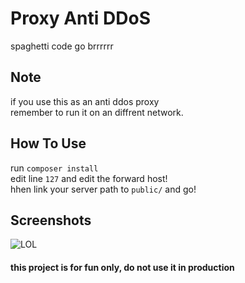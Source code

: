 # Proxy Anti DDoS
spaghetti code go brrrrrr

## Note
if you use this as an anti ddos proxy \
remember to run it on an diffrent network.

## How To Use
run `composer install` \
edit line `127` and edit the forward host! \
hhen link your server path to `public/` and go!

## Screenshots
![LOL](https://i.ibb.co/T8Z8ZMD/grafik.png)




#### this project is for fun only, do not use it in production
